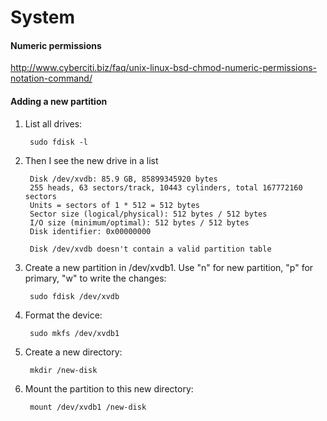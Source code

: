 # System

#### Numeric permissions
http://www.cyberciti.biz/faq/unix-linux-bsd-chmod-numeric-permissions-notation-command/

#### Adding a new partition

1. List all drives:

		sudo fdisk -l

2. Then I see the new drive in a list

		Disk /dev/xvdb: 85.9 GB, 85899345920 bytes
		255 heads, 63 sectors/track, 10443 cylinders, total 167772160 sectors
		Units = sectors of 1 * 512 = 512 bytes
		Sector size (logical/physical): 512 bytes / 512 bytes
		I/O size (minimum/optimal): 512 bytes / 512 bytes
		Disk identifier: 0x00000000

		Disk /dev/xvdb doesn't contain a valid partition table

2. Create a new partition in /dev/xvdb1. Use "n" for new partition, "p" for primary, "w" to write the changes:

		sudo fdisk /dev/xvdb

3. Format the device:

		sudo mkfs /dev/xvdb1

4. Create a new directory:

		mkdir /new-disk

5. Mount the partition to this new directory:

		mount /dev/xvdb1 /new-disk